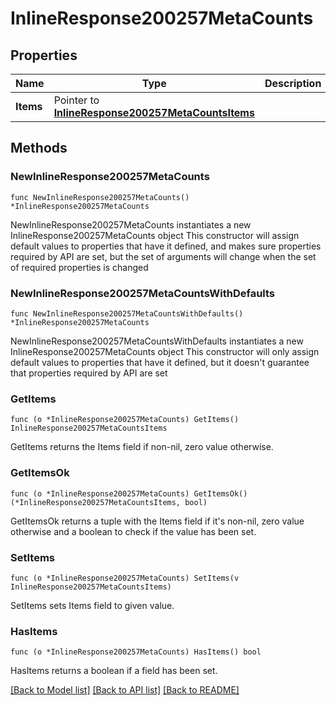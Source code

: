 # InlineResponse200257MetaCounts

## Properties

Name | Type | Description | Notes
------------ | ------------- | ------------- | -------------
**Items** | Pointer to [**InlineResponse200257MetaCountsItems**](InlineResponse200257MetaCountsItems.md) |  | [optional] 

## Methods

### NewInlineResponse200257MetaCounts

`func NewInlineResponse200257MetaCounts() *InlineResponse200257MetaCounts`

NewInlineResponse200257MetaCounts instantiates a new InlineResponse200257MetaCounts object
This constructor will assign default values to properties that have it defined,
and makes sure properties required by API are set, but the set of arguments
will change when the set of required properties is changed

### NewInlineResponse200257MetaCountsWithDefaults

`func NewInlineResponse200257MetaCountsWithDefaults() *InlineResponse200257MetaCounts`

NewInlineResponse200257MetaCountsWithDefaults instantiates a new InlineResponse200257MetaCounts object
This constructor will only assign default values to properties that have it defined,
but it doesn't guarantee that properties required by API are set

### GetItems

`func (o *InlineResponse200257MetaCounts) GetItems() InlineResponse200257MetaCountsItems`

GetItems returns the Items field if non-nil, zero value otherwise.

### GetItemsOk

`func (o *InlineResponse200257MetaCounts) GetItemsOk() (*InlineResponse200257MetaCountsItems, bool)`

GetItemsOk returns a tuple with the Items field if it's non-nil, zero value otherwise
and a boolean to check if the value has been set.

### SetItems

`func (o *InlineResponse200257MetaCounts) SetItems(v InlineResponse200257MetaCountsItems)`

SetItems sets Items field to given value.

### HasItems

`func (o *InlineResponse200257MetaCounts) HasItems() bool`

HasItems returns a boolean if a field has been set.


[[Back to Model list]](../README.md#documentation-for-models) [[Back to API list]](../README.md#documentation-for-api-endpoints) [[Back to README]](../README.md)



